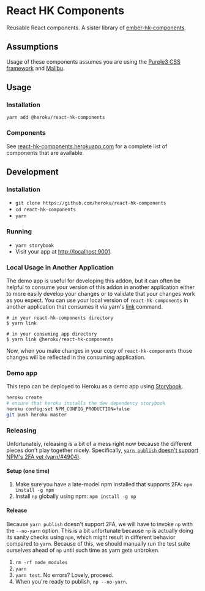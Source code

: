 # React HK Components

Reusable React components. A sister library of [ember-hk-components](https://github.com/heroku/ember-hk-components).


## Assumptions

Usage of these components assumes you are using the [Purple3 CSS framework](https://purple3.herokuapp.com/) and [Malibu](https://hk-malibu.herokuapp.com).


## Usage

### Installation

`yarn add @heroku/react-hk-components`

### Components

See [react-hk-components.herokuapp.com](https://react-hk-components.herokuapp.com)
for a complete list of components that are available.


## Development

### Installation

* `git clone https://github.com/heroku/react-hk-components`
* `cd react-hk-components`
* `yarn`

### Running

* `yarn storybook`
* Visit your app at [http://localhost:9001](http://localhost:9001).

### Local Usage in Another Application

The demo app is useful for developing this addon, but it can often be
helpful to consume your version of this addon in another application
either to more easily develop your changes or to validate that your
changes work as you expect.  You can use your local version of
`react-hk-components` in another application that consumes it via
yarn's [link](https://yarnpkg.com/lang/en/docs/cli/link/) command.

```console
# in your react-hk-components directory
$ yarn link

# in your consuming app directory
$ yarn link @heroku/react-hk-components
```

Now, when you make changes in your copy of `react-hk-components` those
changes will be reflected in the consuming application.


### Demo app

This repo can be deployed to Heroku as a demo app using
[Storybook](https://storybook.js.org/).

```sh
heroku create
# ensure that heroku installs the dev dependency storybook
heroku config:set NPM_CONFIG_PRODUCTION=false
git push heroku master
```

### Releasing

Unfortunately, releasing is a bit of a mess right now because the different
pieces don't play together nicely. Specifically, [`yarn publish` doesn't support
NPM's 2FA yet (yarn/#4904)](https://github.com/yarnpkg/yarn/issues/4904).

#### Setup (one time)

1. Make sure you have a late-model npm installed that supports 2FA:
   `npm install -g npm`
2. Install `np` globally using npm: `npm install -g np`

#### Release

Because `yarn publish` doesn't support 2FA, we will have to invoke `np` with the
`--no-yarn` option. This is a bit unfortunate because `np` is actually doing its
sanity checks using `npm`, which might result in different behavior compared to
`yarn`. Because of this, we should manually run the test suite ourselves ahead
of `np` until such time as yarn gets unbroken.

1. `rm -rf node_modules`
2. `yarn`
3. `yarn test`. No errors? Lovely, proceed.
4. When you're ready to publish, `np --no-yarn`.

